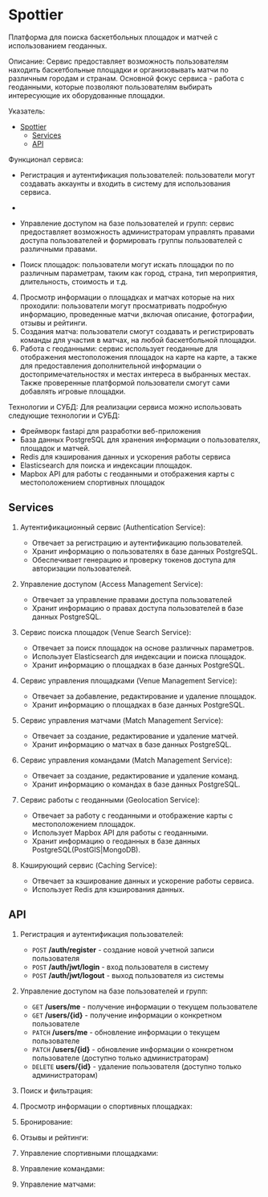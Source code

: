 # Spottier

Платформа для поиска баскетбольных площадок и матчей с использованием геоданных.

Описание:
Сервис предоставляет возможность пользователям находить баскетбольные площадки и организовывать матчи по различным городам и странам.
Основной фокус сервиса - работа с геоданными, которые позволяют пользователям выбирать интересующие их оборудованные площадки.

Указатель:

<!-- code_chunk_output -->

- [Spottier](#spottier)
  - [Services](#services)
  - [API](#api)

<!-- /code_chunk_output -->

Функционал сервиса:

- Регистрация и аутентификация пользователей: пользователи могут создавать аккаунты и входить в систему для использования сервиса.
-
- Управление доступом на базе пользователей и групп: сервис предоставляет возможность администраторам управлять правами доступа пользователей и формировать группы пользователей с различными правами.

- Поиск площадок: пользователи могут искать площадки по по различным параметрам, таким как город, страна, тип мероприятия, длительность, стоимость и т.д.

4. Просмотр информации о площадках и матчах которые на них проходили: пользователи могут просматривать подробную информацию, проведенные матчи ,включая описание, фотографии, отзывы и рейтинги.
5. Создания матча: пользователи смогут создавать и регистрировать команды для участия в матчах, на любой баскетбольной площадки.
6. Работа с геоданными: сервис использует геоданные для отображения местоположения площадок на карте на карте, а также для предоставления дополнительной информации о достопримечательностях и местах интереса в выбранных местах. Также проверенные платформой пользователи смогут сами добавлять игровые площадки.

Технологии и СУБД:
Для реализации сервиса можно использовать следующие технологии и СУБД:

- Фреймворк fastapi для разработки веб-приложения
- База данных PostgreSQL для хранения информации о пользователях, площадок и матчей.
- Redis для кэширования данных и ускорения работы сервиса
- Elasticsearch для поиска и индексации площадок.
- Mapbox API для работы с геоданными и отображения карты с местоположением спортивных площадок

## Services

1. Аутентификационный сервис (Authentication Service):

   - Отвечает за регистрацию и аутентификацию пользователей.
   - Хранит информацию о пользователях в базе данных PostgreSQL.
   - Обеспечивает генерацию и проверку токенов доступа для авторизации пользователей.

2. Управление доступом (Access Management Service):

   - Отвечает за управление правами доступа пользователей
   - Хранит информацию о правах доступа пользователей в базе данных PostgreSQL.

3. Сервис поиска площадок (Venue Search Service):

   - Отвечает за поиск площадок на основе различных параметров.
   - Использует Elasticsearch для индексации и поиска площадок.
   - Хранит информацию о площадках в базе данных PostgreSQL.

4. Сервис управления площадками (Venue Management Service):

   - Отвечает за добавление, редактирование и удаление площадок.
   - Хранит информацию о площадках в базе данных PostgreSQL.

5. Сервис управления матчами (Match Management Service):

   - Отвечает за создание, редактирование и удаление матчей.
   - Хранит информацию о матчах в базе данных PostgreSQL.

6. Сервис управления командами (Match Management Service):

   - Отвечает за создание, редактирование и удаление команд.
   - Хранит информацию о командах в базе данных PostgreSQL.

7. Сервис работы с геоданными (Geolocation Service):

   - Отвечает за работу с геоданными и отображение карты с местоположением площадок.
   - Использует Mapbox API для работы с геоданными.
   - Хранит информацию о геоданных в базе данных PostgreSQL(PostGIS|MongoDB).

8. Кэширующий сервис (Caching Service):
   - Отвечает за кэширование данных и ускорение работы сервиса.
   - Использует Redis для кэширования данных.

## API

1. Регистрация и аутентификация пользователей:
   - `POST` **/auth/register** - создание новой учетной записи пользователя
   - `POST` **/auth/jwt/login** - вход пользователя в систему
   - `POST` **/auth/jwt/logout** - выход пользователя из системы
     </br>
2. Управление доступом на базе пользователей и групп:

   - `GET` **/users/me** - получение информации о текущем пользователе
   - `GET` **/users/{id}** - получение информации о конкретном пользователе
   - `PATCH` **/users/me** - обновление информации о текущем пользователе
   - `PATCH` **/users/{id}** - обновление информации о конкретном пользователе (доступно только администраторам)
   - `DELETE` **users/{id}** - удаление пользователя (доступно только администраторам)
     </br>

3. Поиск и фильтрация:
4. Просмотр информации о спортивных площадках:
5. Бронирование:
6. Отзывы и рейтинги:
7. Управление спортивными площадками:
8. Управление командами:
9. Управление матчами:
